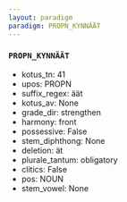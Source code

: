 ```yaml
---
layout: paradigm
paradigm: PROPN_KYNNÄÄT
---
```

### ` PROPN_KYNNÄÄT `


* kotus_tn: 41
* upos: PROPN
* suffix_regex: äät
* kotus_av: None
* grade_dir: strengthen
* harmony: front
* possessive: False
* stem_diphthong: None
* deletion: ät
* plurale_tantum: obligatory
* clitics: False
* pos: NOUN
* stem_vowel: None
